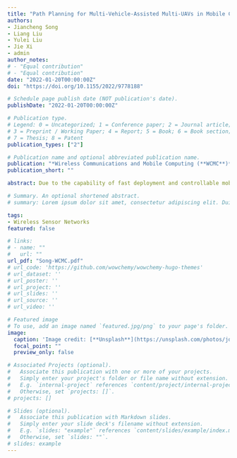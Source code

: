 ```yaml
---
title: "Path Planning for Multi-Vehicle-Assisted Multi-UAVs in Mobile Crowdsensing"
authors:
- Jiancheng Song
- Liang Liu
- Yulei Liu
- Jie Xi
- admin
author_notes:
# - "Equal contribution"
# - "Equal contribution"
date: "2022-01-20T00:00:00Z"
doi: "https://doi.org/10.1155/2022/9778188"

# Schedule page publish date (NOT publication's date).
publishDate: "2022-01-20T00:00:00Z"

# Publication type.
# Legend: 0 = Uncategorized; 1 = Conference paper; 2 = Journal article;
# 3 = Preprint / Working Paper; 4 = Report; 5 = Book; 6 = Book section;
# 7 = Thesis; 8 = Patent
publication_types: ["2"]

# Publication name and optional abbreviated publication name.
publication: "*Wireless Communications and Mobile Computing (**WCMC**)* [CCF C, SCI-Q3, IF 2.146]"
publication_short: ""

abstract: Due to the capability of fast deployment and controllable mobility, unmanned aerial vehicles (UAVs) play an important role in mobile crowdsensing (MCS). However, constrained by limited battery capacity, UAVs cannot serve a wide area. In response to this problem, the ground vehicle is introduced and used to transport, release, and recycle UAVs. However, existing works only consider a special scenario, one ground vehicle with multiple UAVs. In this paper, we consider a more general scenario, multiple ground vehicles with multiple UAVs. We formalize the multi-vehicle-assisted multi-UAV path planning problem, which is a joint route planning and task assignment problem (RPTSP). To solve RPTSP, an efficient multi-vehicle-assisted multi-UAV path planning algorithm (MVP) is proposed. In MVP, we first allocate the detecting points to proper parking spots and then propose an efficient heuristic allocation algorithm EHA to plan the paths of ground vehicles. Besides, a genetic algorithm and reinforcement learning are utilized to plan the paths of UAVs. MVP maximizes the profits of an MCS carrier with a response time constraint and minimizes the number of employed vehicles. Finally, performance evaluation demonstrates that MVP outperforms the baseline algorithm.

# Summary. An optional shortened abstract.
# summary: Lorem ipsum dolor sit amet, consectetur adipiscing elit. Duis posuere tellus ac convallis placerat. Proin tincidunt magna sed ex sollicitudin condimentum.

tags:
- Wireless Sensor Networks
featured: false

# links:
# - name: ""
#   url: ""
url_pdf: "Song-WCMC.pdf"
# url_code: 'https://github.com/wowchemy/wowchemy-hugo-themes'
# url_dataset: ''
# url_poster: ''
# url_project: ''
# url_slides: ''
# url_source: ''
# url_video: ''

# Featured image
# To use, add an image named `featured.jpg/png` to your page's folder. 
image:
  caption: 'Image credit: [**Unsplash**](https://unsplash.com/photos/jdD8gXaTZsc)'
  focal_point: ""
  preview_only: false

# Associated Projects (optional).
#   Associate this publication with one or more of your projects.
#   Simply enter your project's folder or file name without extension.
#   E.g. `internal-project` references `content/project/internal-project/index.md`.
#   Otherwise, set `projects: []`.
# projects: []

# Slides (optional).
#   Associate this publication with Markdown slides.
#   Simply enter your slide deck's filename without extension.
#   E.g. `slides: "example"` references `content/slides/example/index.md`.
#   Otherwise, set `slides: ""`.
# slides: example
---
```

<!-- 
{{% callout note %}}
Click the *Cite* button above to demo the feature to enable visitors to import publication metadata into their reference management software.
{{% /callout %}}

{{% callout note %}}
Create your slides in Markdown - click the *Slides* button to check out the example.
{{% /callout %}}

Supplementary notes can be added here, including [code, math, and images](https://wowchemy.com/docs/writing-markdown-latex/). -->